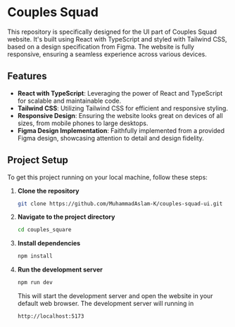 #  Couples Squad

This repository  is specifically designed for the UI part of Couples Squad website. It's built using React with TypeScript and styled with Tailwind CSS, based on a design specification from Figma. The website is fully responsive, ensuring a seamless experience across various devices.

## Features

- **React with TypeScript**: Leveraging the power of React and TypeScript for scalable and maintainable code.
- **Tailwind CSS**: Utilizing Tailwind CSS for efficient and responsive styling.
- **Responsive Design**: Ensuring the website looks great on devices of all sizes, from mobile phones to large desktops.
- **Figma Design Implementation**: Faithfully implemented from a provided Figma design, showcasing attention to detail and design fidelity.

## Project Setup

To get this project running on your local machine, follow these steps:

1. **Clone the repository**

   ```bash
   git clone https://github.com/MuhammadAslam-K/couples-squad-ui.git
   ```

2. **Navigate to the project directory**

   ```bash
   cd couples_square
   ```

3. **Install dependencies**

   ```bash
   npm install
   ```

4. **Run the development server**

   ```bash
   npm run dev
   ```

   This will start the development server and open the website in your default web browser. The development server will running in
   ```bash
   http://localhost:5173
   ```
